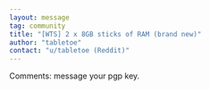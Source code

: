 ```yaml
---
layout: message
tag: community
title: "[WTS] 2 x 8GB sticks of RAM (brand new)"
author: "tabletoe"	
contact: "u/tabletoe (Reddit)"
---
```


Comments: message your pgp key.
